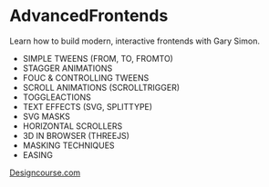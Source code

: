 # AdvancedFrontends
Learn how to build modern, interactive frontends with Gary Simon.

* SIMPLE TWEENS (FROM, TO, FROMTO)
* STAGGER ANIMATIONS
* FOUC & CONTROLLING TWEENS
* SCROLL ANIMATIONS (SCROLLTRIGGER)
* TOGGLEACTIONS
* TEXT EFFECTS (SVG, SPLITTYPE)
* SVG MASKS
* HORIZONTAL SCROLLERS
* 3D IN BROWSER (THREEJS)
* MASKING TECHNIQUES
* EASING

[Designcourse.com](https://designcourse.com/af)

